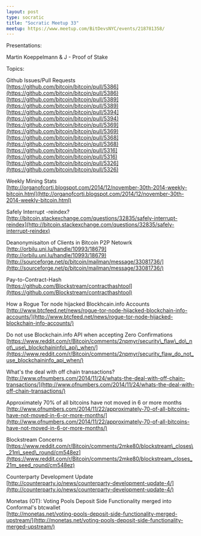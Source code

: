 ```yaml
---
layout: post
type: socratic
title: "Socratic Meetup 33"
meetup: https://www.meetup.com/BitDevsNYC/events/218781358/
---
```


Presentations:

Martin Koeppelmann & J - Proof of Stake

Topics: 

Github Issues/Pull Requests  
[](https://github.com/bitcoin/bitcoin/pull/5386)[https://github.com/bitcoin/bitcoin/pull/5386](https://github.com/bitcoin/bitcoin/pull/5386)  
[](https://github.com/bitcoin/bitcoin/pull/5389)[https://github.com/bitcoin/bitcoin/pull/5389](https://github.com/bitcoin/bitcoin/pull/5389)  
[](https://github.com/bitcoin/bitcoin/pull/5394)[https://github.com/bitcoin/bitcoin/pull/5394](https://github.com/bitcoin/bitcoin/pull/5394)  
[](https://github.com/bitcoin/bitcoin/pull/5369)[https://github.com/bitcoin/bitcoin/pull/5369](https://github.com/bitcoin/bitcoin/pull/5369)  
[](https://github.com/bitcoin/bitcoin/pull/5368)[https://github.com/bitcoin/bitcoin/pull/5368](https://github.com/bitcoin/bitcoin/pull/5368)  
[](https://github.com/bitcoin/bitcoin/pull/5316)[https://github.com/bitcoin/bitcoin/pull/5316](https://github.com/bitcoin/bitcoin/pull/5316)  
[](https://github.com/bitcoin/bitcoin/pull/5326)[https://github.com/bitcoin/bitcoin/pull/5326](https://github.com/bitcoin/bitcoin/pull/5326)

Weekly Mining Stats  
[](http://organofcorti.blogspot.com/2014/12/november-30th-2014-weekly-bitcoin.html)[http://organofcorti.blogspot.com/2014/12/november-30th-2014-weekly-bitcoin.html](http://organofcorti.blogspot.com/2014/12/november-30th-2014-weekly-bitcoin.html)

Safely Interrupt -reindex?  
[](http://bitcoin.stackexchange.com/questions/32835/safely-interrupt-reindex)[http://bitcoin.stackexchange.com/questions/32835/safely-interrupt-reindex](http://bitcoin.stackexchange.com/questions/32835/safely-interrupt-reindex)

Deanonymisaiton of Clients in Bitcoin P2P Netowrk  
[](http://orbilu.uni.lu/handle/10993/18679)[http://orbilu.uni.lu/handle/10993/18679](http://orbilu.uni.lu/handle/10993/18679)  
[](http://sourceforge.net/p/bitcoin/mailman/message/33081736/)[http://sourceforge.net/p/bitcoin/mailman/message/33081736/](http://sourceforge.net/p/bitcoin/mailman/message/33081736/)

Pay-to-Contract-Hash  
[](https://github.com/Blockstream/contracthashtool)[https://github.com/Blockstream/contracthashtool](https://github.com/Blockstream/contracthashtool)

How a Rogue Tor node hijacked Blockhcain.info Accounts  
[](http://www.btcfeed.net/news/rogue-tor-node-hijacked-blockchain-info-accounts/)[http://www.btcfeed.net/news/rogue-tor-node-hijacked-blockchain-info-accounts/](http://www.btcfeed.net/news/rogue-tor-node-hijacked-blockchain-info-accounts/)

Do not use Blockchain.info API when accepting Zero Confirmations  
[](https://www.reddit.com/r/Bitcoin/comments/2npmyr/security_flaw_do_not_use_blockchaininfo_api_when/)[https://www.reddit.com/r/Bitcoin/comments/2npmyr/security\_flaw\_do\_not\_use\_blockchaininfo\_api\_when/](https://www.reddit.com/r/Bitcoin/comments/2npmyr/security_flaw_do_not_use_blockchaininfo_api_when/)

What's the deal with off chain transactions?  
[](http://www.ofnumbers.com/2014/11/24/whats-the-deal-with-off-chain-transactions/)[http://www.ofnumbers.com/2014/11/24/whats-the-deal-with-off-chain-transactions/](http://www.ofnumbers.com/2014/11/24/whats-the-deal-with-off-chain-transactions/)

Approximately 70% of all bitcoins have not moved in 6 or more months  
[](http://www.ofnumbers.com/2014/11/22/approximately-70-of-all-bitcoins-have-not-moved-in-6-or-more-months/)[http://www.ofnumbers.com/2014/11/22/approximately-70-of-all-bitcoins-have-not-moved-in-6-or-more-months/](http://www.ofnumbers.com/2014/11/22/approximately-70-of-all-bitcoins-have-not-moved-in-6-or-more-months/)

Blockstream Concerns  
[](https://www.reddit.com/r/Bitcoin/comments/2mke80/blockstream_closes_21m_seed_round/cm548ez)[https://www.reddit.com/r/Bitcoin/comments/2mke80/blockstream\_closes\_21m\_seed\_round/cm548ez](https://www.reddit.com/r/Bitcoin/comments/2mke80/blockstream_closes_21m_seed_round/cm548ez)

Counterparty Development Update  
[](http://counterparty.io/news/counterparty-development-update-4/)[http://counterparty.io/news/counterparty-development-update-4/](http://counterparty.io/news/counterparty-development-update-4/)

Monetas (OT): Voting Pools Deposit Side Functionality merged into Conformal's btcwallet  
[](http://monetas.net/voting-pools-deposit-side-functionality-merged-upstream/)[http://monetas.net/voting-pools-deposit-side-functionality-merged-upstream/](http://monetas.net/voting-pools-deposit-side-functionality-merged-upstream/)
